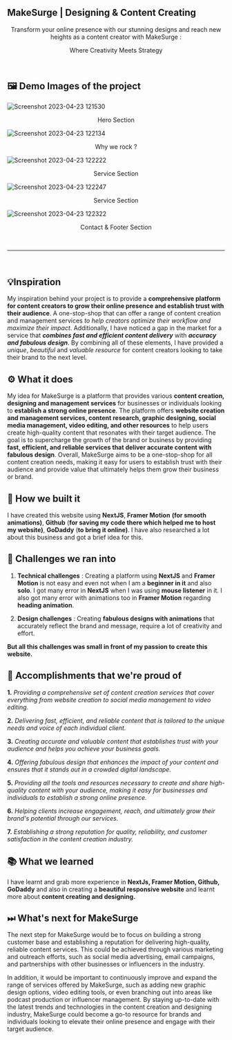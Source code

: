 
## MakeSurge | Designing & Content Creating
<p align="center">
  Transform your online presence with our stunning designs and reach new heights as a content creator with MakeSurge : 
</p>
<p align="center">
  Where Creativity Meets Strategy
</p>

<br />

## 🖼️ Demo Images of the project

![Screenshot 2023-04-23 121530](https://user-images.githubusercontent.com/113763427/233831874-85495750-0c1c-47ff-b245-34f3ef0e7e75.png)
<p align="center">
  Hero Section
</p>

![Screenshot 2023-04-23 122134](https://user-images.githubusercontent.com/113763427/233831922-dafd5daa-82e4-45d9-b27e-cea7d897e5dd.png)
<p align="center">
  Why we rock ?
</p>

![Screenshot 2023-04-23 122222](https://user-images.githubusercontent.com/113763427/233831949-31264717-6a80-4323-906d-238f021a4f99.png)
<p align="center">
  Service Section
</p>

![Screenshot 2023-04-23 122247](https://user-images.githubusercontent.com/113763427/233831970-998909ed-9b71-4b16-837f-5e101890ca31.png)
<p align="center">
  Service Section
</p>

![Screenshot 2023-04-23 122322](https://user-images.githubusercontent.com/113763427/233831980-189f0fa7-603d-41f4-881e-b009bf5fd925.png)
<p align="center">
  Contact & Footer Section
</p>

<br />
<hr />
<br />

## 💡Inspiration

My inspiration behind your project is to provide a **comprehensive platform for content creators to grow their online presence and establish trust with their audience**. A one-stop-shop that can offer a range of content creation and management services _to help creators optimize their workflow and maximize their impact_. Additionally, I have noticed a gap in the market for a service that **_combines fast and efficient content delivery_** with **_accuracy and fabulous design_**. By combining all of these elements, I have provided a _unique_, _beautiful_ and _valuable resource_ for content creators looking to take their brand to the next level.

## ⚙ What it does

My idea for MakeSurge is a platform that provides various __content creation, designing and management services__ for businesses or individuals looking to __establish a strong online presence__. The platform offers __**website creation and management services, content research, graphic designing, social media management, video editing, and other resources**__ to help users create high-quality content that resonates with their target audience. The goal is to supercharge the growth of the brand or business by providing __**fast, efficient, and reliable services that deliver accurate content with fabulous design**__. Overall, MakeSurge aims to be a one-stop-shop for all content creation needs, making it easy for users to establish trust with their audience and provide value that ultimately helps them grow their business or brand.

## 🔧 How we built it

I have created this website using **NextJS**, **Framer Motion** __(for smooth animations)__, **Github** (__for saving my code there which helped me to host my website)__, **GoDaddy** (__to bring it online)__. I have also researched a lot about this business and got a brief idea for this.

## 💪 Challenges we ran into

1. __**Technical challenges**__ : Creating a platform using **NextJS** and **Framer Motion** is not easy and even not when I am a __beginner in it__ and also __solo__. I got many error in __NextJS__ when I was using __**mouse listener**__ in it. I also got many error with animations too in __Framer Motion__ regarding __**heading animation**__.

2. __**Design challenges**__ : Creating __fabulous designs with animations__ that accurately reflect the brand and message, require a lot of creativity and effort.

__**But all this challenges was small in front of my passion to create this website.**__

## 📌 Accomplishments that we're proud of

**1.** _Providing a comprehensive set of content creation services that cover everything from website creation to social media management to video editing._

**2.** _Delivering fast, efficient, and reliable content that is tailored to the unique needs and voice of each individual client._

**3.** _Creating accurate and valuable content that establishes trust with your audience and helps you achieve your business goals._

**4.** _Offering fabulous design that enhances the impact of your content and ensures that it stands out in a crowded digital landscape._

**5.** _Providing all the tools and resources necessary to create and share high-quality content with your audience, making it easy for businesses and individuals to establish a strong online presence._

**6.** _Helping clients increase engagement, reach, and ultimately grow their brand's potential through our services._

**7.** _Establishing a strong reputation for quality, reliability, and customer satisfaction in the content creation industry._

## 📚 What we learned

I have learnt and grab more experience in __**NextJs, Framer Motion, Github, GoDaddy**__ and also in creating a __beautiful responsive website__ and learnt more about __content creating and designing.__

## ⏭ What's next for MakeSurge

The next step for MakeSurge would be to focus on building a strong customer base and establishing a reputation for delivering high-quality, reliable content services. This could be achieved through various marketing and outreach efforts, such as social media advertising, email campaigns, and partnerships with other businesses or influencers in the industry.

In addition, it would be important to continuously improve and expand the range of services offered by MakeSurge, such as adding new graphic design options, video editing tools, or even branching out into areas like podcast production or influencer management. By staying up-to-date with the latest trends and technologies in the content creation and designing industry, MakeSurge could become a go-to resource for brands and individuals looking to elevate their online presence and engage with their target audience.
